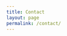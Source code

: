 ```yaml
---
title: Contact
layout: page
permalink: /contact/
---
```

<script charset="utf-8" type="text/javascript" src="https://js.mailercloud.com/form/form.js"></script>
<script>
(function() {
    mcform.create({
      formId: "RlNTQDU5NTFAMDAwMDAwMA==",
      targetElement: "form_element_id"
    })
  })();
</script>
